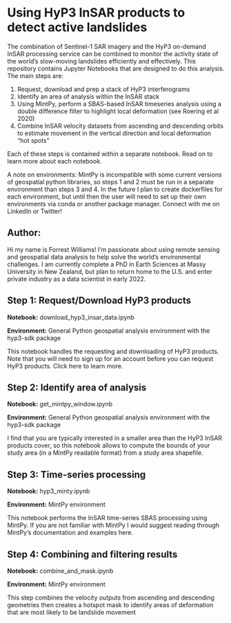 # Using HyP3 InSAR products to detect active landslides
The combination of Sentinel-1 SAR imagery and the HyP3 on-demand InSAR processing service can be combined to monitor the activity state of the world’s slow-moving landslides efficiently and effectively. This repository contains Jupyter Notebooks that are designed to do this analysis. The main steps are:

1. Request, download and prep a stack of HyP3 interferograms
2. Identify an area of analysis within the InSAR stack
3. Using MintPy, perform a SBAS-based InSAR timeseries analysis using a double difference filter to highlight local deformation (see Roering et al 2020)
4. Combine InSAR velocity datasets from ascending and descending orbits to estimate movement in the vertical direction and local deformation “hot spots”

Each of these steps is contained within a separate notebook. Read on to learn more about each notebook.

A note on environments: MintPy is incompatible with some current versions of geospatial python libraries, so steps 1 and 2 must be run in a separate environment than steps 3 and 4. In the future I plan to create dockerfiles for each environment, but until then the user will need to set up their own environments via conda or another package manager. Connect with me on LinkedIn or Twitter!

## Author:
Hi my name is Forrest Williams! I’m passionate about using remote sensing and geospatial data analysis to help solve the world’s environmental challenges. I am currently complete a PhD in Earth Sciences at Massy University in New Zealand, but plan to return home to the U.S. and enter private industry as a data scientist in early 2022.

## Step 1: Request/Download HyP3 products
**Notebook:** download\_hyp3\_insar\_data.ipynb

**Environment:** General Python geospatial analysis environment with the hyp3-sdk package

This notebook handles the requesting and downloading of HyP3 products. Note that you will need to sign up for an account before you can request HyP3 products. Click here to learn more.

## Step 2: Identify area of analysis
**Notebook:** get\_mintpy\_window.ipynb

**Environment:** General Python geospatial analysis environment with the hyp3-sdk package

I find that you are typically interested in a smaller area than the HyP3 InSAR products cover, so this notebook allows to compute the bounds of your study area (in a MintPy readable format) from a study area shapefile.

## Step 3: Time-series processing
**Notebook:** hyp3\_minty.ipynb

**Environment:** MintPy environment

This notebook performs the InSAR time-series SBAS processing using MintPy. If you are not familiar with MintPy I would suggest reading through MintPy’s documentation and examples here.

## Step 4: Combining and filtering results
**Notebook:** combine\_and\_mask.ipynb

**Environment:** MintPy environment

This step combines the velocity outputs from ascending and descending geometries then creates a hotspot mask to identify areas of deformation that are most likely to be landslide movement
